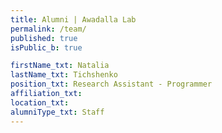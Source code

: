 ```yaml
---
title: Alumni | Awadalla Lab
permalink: /team/
published: true
isPublic_b: true

firstName_txt: Natalia
lastName_txt: Tichshenko
position_txt: Research Assistant - Programmer
affiliation_txt:
location_txt:
alumniType_txt: Staff
---
```

